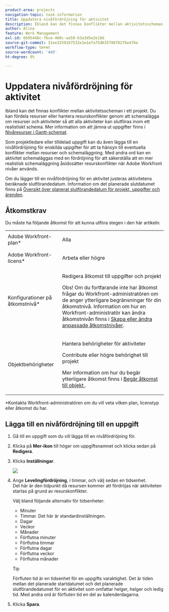 ```yaml
---
product-area: projects
navigation-topic: task-information
title: Uppdatera nivåfördröjning för aktivitet
description: Ibland kan det finnas konflikter mellan aktivitetsscheman i ett projekt. Du kan fördela resurser eller hantera resurskonflikter genom att schemalägga om resurser och aktiviteter så att alla aktiviteter kan slutföras inom ett realistiskt schema. Mer information om att jämna ut uppgifter finns i Nivåresurser i Gantt-schemat.
author: Alina
feature: Work Management
exl-id: 6695448c-76ce-460c-aa59-63a3d5e2e18d
source-git-commit: 31ee3259167532e1e1efa75d635786762f6e476e
workflow-type: tm+mt
source-wordcount: '443'
ht-degree: 0%

---
```


# Uppdatera nivåfördröjning för aktivitet

Ibland kan det finnas konflikter mellan aktivitetsscheman i ett projekt. Du kan fördela resurser eller hantera resurskonflikter genom att schemalägga om resurser och aktiviteter så att alla aktiviteter kan slutföras inom ett realistiskt schema. Mer information om att jämna ut uppgifter finns i [Nivåresurser i Gantt-schemat](../../../manage-work/gantt-chart/use-the-gantt-chart/level-resources-in-gantt.md).

Som projektledare eller tilldelad uppgift kan du även lägga till en nivåfördröjning för enskilda uppgifter för att ta hänsyn till eventuella konflikter mellan resurser och schemaläggning. Med andra ord kan en aktivitet schemaläggas med en fördröjning för att säkerställa att en mer realistisk schemaläggning åsidosätter resurskonflikter när Adobe Workfront nivåer används.

Om du lägger till en nivåfördröjning för en aktivitet justeras aktivitetens beräknade slutförandedatum. Information om det planerade slutdatumet finns på [Översikt över planerat slutförandedatum för projekt, uppgifter och ärenden](../../../manage-work/projects/planning-a-project/project-projected-completion-date.md).

## Åtkomstkrav

Du måste ha följande åtkomst för att kunna utföra stegen i den här artikeln:

<table style="table-layout:auto"> 
 <col> 
 <col> 
 <tbody> 
  <tr> 
   <td role="rowheader">Adobe Workfront-plan*</td> 
   <td> <p>Alla</p> </td> 
  </tr> 
  <tr> 
   <td role="rowheader">Adobe Workfront-licens*</td> 
   <td> <p>Arbeta eller högre</p> </td> 
  </tr> 
  <tr> 
   <td role="rowheader">Konfigurationer på åtkomstnivå*</td> 
   <td> <p>Redigera åtkomst till uppgifter och projekt</p> <p>Obs! Om du fortfarande inte har åtkomst frågar du Workfront-administratören om de anger ytterligare begränsningar för din åtkomstnivå. Information om hur en Workfront-administratör kan ändra åtkomstnivån finns i <a href="../../../administration-and-setup/add-users/configure-and-grant-access/create-modify-access-levels.md" class="MCXref xref">Skapa eller ändra anpassade åtkomstnivåer</a>.</p> </td> 
  </tr> 
  <tr> 
   <td role="rowheader">Objektbehörigheter</td> 
   <td> <p>Hantera behörigheter för aktiviteter </p> <p>Contribute eller högre behörighet till projekt</p> <p>Mer information om hur du begär ytterligare åtkomst finns i <a href="../../../workfront-basics/grant-and-request-access-to-objects/request-access.md" class="MCXref xref">Begär åtkomst till objekt </a>.</p> </td> 
  </tr> 
 </tbody> 
</table>

&#42;Kontakta Workfront-administratören om du vill veta vilken plan, licenstyp eller åtkomst du har.

## Lägga till en nivåfördröjning till en uppgift

1. Gå till en uppgift som du vill lägga till en nivåfördröjning för.
1. Klicka på **Mer-ikon** till höger om uppgiftsnamnet och klicka sedan på **Redigera**.

1. Klicka **Inställningar**.

   ![](assets/leveling-delay-edit-task-nwe-350x345.png)

1. Ange **Levelingfördröjning**, i timmar, och välj sedan en tidsenhet.\
   Det här är den tidpunkt då resursen kommer att fördröjas när aktiviteten startas på grund av resurskonflikter.

   Välj bland följande alternativ för tidsenheter:

   * Minuter
   * Timmar. Det här är standardinställningen.
   * Dagar
   * Veckor
   * Månader
   * Förflutna minuter
   * Förflutna timmar
   * Förflutna dagar
   * Förflutna veckor
   * Förflutna månader

   >[!TIP]
   >
   >Förfluten tid är en tidsenhet för en uppgifts varaktighet. Det är tiden mellan det planerade startdatumet och det planerade slutförandedatumet för en aktivitet som omfattar helger, helger och ledig tid. Med andra ord är förfluten tid en del av kalenderdagarna.

1. Klicka **Spara**. 

 
